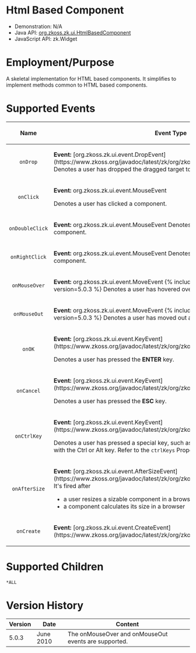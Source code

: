 

# Html Based Component

- Demonstration: N/A
- Java API: [org.zkoss.zk.ui.HtmlBasedComponent](https://www.zkoss.org/javadoc/latest/zk/org/zkoss/zk/ui/HtmlBasedComponent.html)
- JavaScript API: <javadoc directory="jsdoc">zk.Widget</javadoc>

# Employment/Purpose

A skeletal implementation for HTML based components. It simplifies to
implement methods common to HTML based components.

# Supported Events

<table>
<thead>
<tr class="header">
<th><center>
<p>Name</p>
</center></th>
<th><center>
<p>Event Type</p>
</center></th>
</tr>
</thead>
<tbody>
<tr class="odd">
<td><center>
<p><code>onDrop</code></p>
</center></td>
<td><p><strong>Event:</strong>
[org.zkoss.zk.ui.event.DropEvent](https://www.zkoss.org/javadoc/latest/zk/org/zkoss/zk/ui/event/DropEvent.html) Denotes a user has
dropped the dragged target to a component.</p></td>
</tr>
<tr class="even">
<td><center>
<p><code>onClick</code></p>
</center></td>
<td><p><strong>Event:</strong> <javadoc>org.zkoss.zk.ui.event.MouseEvent</javadoc></p>
<p>Denotes a user has clicked a component.</p></td>
</tr>
<tr class="odd">
<td><center>
<p><code>onDoubleClick</code></p>
</center></td>
<td><p><strong>Event:</strong> <javadoc>org.zkoss.zk.ui.event.MouseEvent</javadoc> Denotes a user has
double-clicked a component.</p></td>
</tr>
<tr class="even">
<td><center>
<p><code>onRightClick</code></p>
</center></td>
<td><p><strong>Event:</strong> <javadoc>org.zkoss.zk.ui.event.MouseEvent</javadoc> Denotes a user has
right-clicked a component.</p></td>
</tr>
<tr class="odd">
<td><center>
<p><code>onMouseOver</code></p>
</center></td>
<td><p><strong>Event:</strong> <javadoc>org.zkoss.zk.ui.event.MoveEvent</javadoc> {% include version-badge.html version=5.0.3
%} Denotes a user has hovered over the component.</p></td>
</tr>
<tr class="even">
<td><center>
<p><code>onMouseOut</code></p>
</center></td>
<td><p><strong>Event:</strong> <javadoc>org.zkoss.zk.ui.event.MoveEvent</javadoc> {% include version-badge.html version=5.0.3
%} Denotes a user has moved out a component.</p></td>
</tr>
<tr class="odd">
<td><center>
<p><code>onOK</code></p>
</center></td>
<td><p><strong>Event:</strong>
[org.zkoss.zk.ui.event.KeyEvent](https://www.zkoss.org/javadoc/latest/zk/org/zkoss/zk/ui/event/KeyEvent.html)</p>
<p>Denotes a user has pressed the <strong>ENTER</strong> key.</p></td>
</tr>
<tr class="even">
<td><center>
<p><code>onCancel</code></p>
</center></td>
<td><p><strong>Event:</strong>
[org.zkoss.zk.ui.event.KeyEvent](https://www.zkoss.org/javadoc/latest/zk/org/zkoss/zk/ui/event/KeyEvent.html)</p>
<p>Denotes a user has pressed the <strong>ESC</strong> key.</p></td>
</tr>
<tr class="odd">
<td><center>
<p><code>onCtrlKey</code></p>
</center></td>
<td><p><strong>Event:</strong>
[org.zkoss.zk.ui.event.KeyEvent](https://www.zkoss.org/javadoc/latest/zk/org/zkoss/zk/ui/event/KeyEvent.html)</p>
<p>Denotes a user has pressed a special key, such as PgUp, Home, and a
key combined with the Ctrl or Alt key. Refer to the
<code>ctrlKeys</code> Property section below for details.</p></td>
</tr>
<tr class="even">
<td><center>
<p><code>onAfterSize</code></p>
</center></td>
<td><p><strong>Event:</strong>
[org.zkoss.zk.ui.event.AfterSizeEvent](https://www.zkoss.org/javadoc/latest/zk/org/zkoss/zk/ui/event/AfterSizeEvent.html) It's fired
after</p>
<ul>
<li>a user resizes a sizable component in a browser</li>
<li>a component calculates its size in a browser</li>
</ul></td>
</tr>
<tr class="odd">
<td><center>
<p><code>onCreate</code></p>
</center></td>
<td><p><strong>Event:</strong>
[org.zkoss.zk.ui.event.CreateEvent](https://www.zkoss.org/javadoc/latest/zk/org/zkoss/zk/ui/event/CreateEvent.html)</p></td>
</tr>
</tbody>
</table>

# Supported Children

`*ALL`

# Version History

| Version | Date      | Content                                              |
|---------|-----------|------------------------------------------------------|
| 5.0.3   | June 2010 | The onMouseOver and onMouseOut events are supported. |


